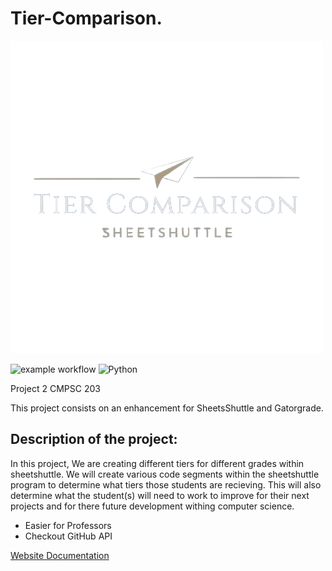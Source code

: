 # Tier-Comparison.

![Logo](/config/logo_tier.png "Tier-comparison")

![example workflow](https://github.com/github/docs/actions/workflows/main.yml/badge.svg) ![Python](https://img.shields.io/badge/python-3670A0?style=for-the-badge&logo=python&logoColor=ffdd54)

Project 2 CMPSC 203

This project consists on an enhancement for SheetsShuttle and Gatorgrade. 

## Description of the project:

In this project, We are creating different tiers for different grades within sheetshuttle. We will create various code segments within the sheetshuttle program to determine what tiers those students are recieving. This will also determine what the student(s) will need to work to improve for their next projects and for there future development withing computer science.

- Easier for Professors
- Checkout GitHub API

[Website Documentation](https://tier-comparison.netlify.app/)
